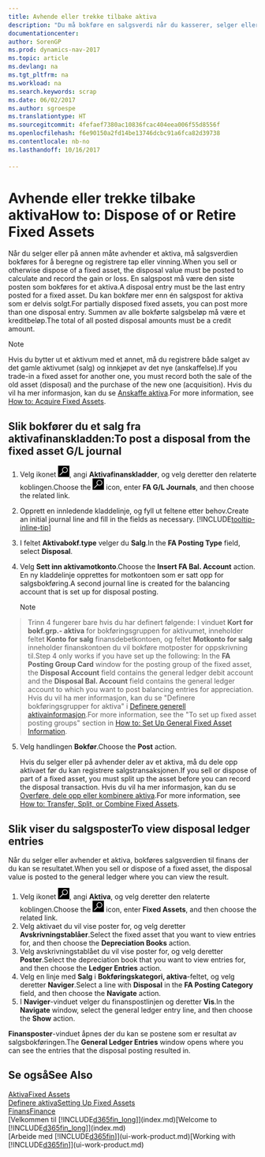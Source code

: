 ```yaml
---
title: Avhende eller trekke tilbake aktiva
description: "Du må bokføre en salgsverdi når du kasserer, selger eller trekker tilbake et aktivum."
documentationcenter: 
author: SorenGP
ms.prod: dynamics-nav-2017
ms.topic: article
ms.devlang: na
ms.tgt_pltfrm: na
ms.workload: na
ms.search.keywords: scrap
ms.date: 06/02/2017
ms.author: sgroespe
ms.translationtype: HT
ms.sourcegitcommit: 4fefaef7380ac10836fcac404eea006f55d8556f
ms.openlocfilehash: f6e90150a2fd14be13746dcbc91a6fca82d39738
ms.contentlocale: nb-no
ms.lasthandoff: 10/16/2017

---
```

# <a name="how-to-dispose-of-or-retire-fixed-assets"></a><span data-ttu-id="f3837-103">Avhende eller trekke tilbake aktiva</span><span class="sxs-lookup"><span data-stu-id="f3837-103">How to: Dispose of or Retire Fixed Assets</span></span>
<span data-ttu-id="f3837-104">Når du selger eller på annen måte avhender et aktiva, må salgsverdien bokføres for å beregne og registrere tap eller vinning.</span><span class="sxs-lookup"><span data-stu-id="f3837-104">When you sell or otherwise dispose of a fixed asset, the disposal value must be posted to calculate and record the gain or loss.</span></span> <span data-ttu-id="f3837-105">En salgspost må være den siste posten som bokføres for et aktiva.</span><span class="sxs-lookup"><span data-stu-id="f3837-105">A disposal entry must be the last entry posted for a fixed asset.</span></span> <span data-ttu-id="f3837-106">Du kan bokføre mer enn én salgspost for aktiva som er delvis solgt.</span><span class="sxs-lookup"><span data-stu-id="f3837-106">For partially disposed fixed assets, you can post more than one disposal entry.</span></span> <span data-ttu-id="f3837-107">Summen av alle bokførte salgsbeløp må være et kreditbeløp.</span><span class="sxs-lookup"><span data-stu-id="f3837-107">The total of all posted disposal amounts must be a credit amount.</span></span>  

> [!NOTE]  
>   <span data-ttu-id="f3837-108">Hvis du bytter ut et aktivum med et annet, må du registrere både salget av det gamle aktivumet (salg) og innkjøpet av det nye (anskaffelse).</span><span class="sxs-lookup"><span data-stu-id="f3837-108">If you trade-in a fixed asset for another one, you must record both the sale of the old asset (disposal) and the purchase of the new one (acquisition).</span></span> <span data-ttu-id="f3837-109">Hvis du vil ha mer informasjon, kan du se [Anskaffe aktiva](fa-how-acquire.md).</span><span class="sxs-lookup"><span data-stu-id="f3837-109">For more information, see [How to: Acquire Fixed Assets](fa-how-acquire.md).</span></span>  

## <a name="to-post-a-disposal-from-the-fixed-asset-gl-journal"></a><span data-ttu-id="f3837-110">Slik bokfører du et salg fra aktivafinanskladden:</span><span class="sxs-lookup"><span data-stu-id="f3837-110">To post a disposal from the fixed asset G/L journal</span></span>
1. <span data-ttu-id="f3837-111">Velg ikonet ![Søk etter side eller rapport](media/ui-search/search_small.png "Søk etter side eller rapport"), angi **Aktivafinanskladder**, og velg deretter den relaterte koblingen.</span><span class="sxs-lookup"><span data-stu-id="f3837-111">Choose the ![Search for Page or Report](media/ui-search/search_small.png "Search for Page or Report icon") icon, enter **FA G/L Journals**, and then choose the related link.</span></span>  
2. <span data-ttu-id="f3837-112">Opprett en innledende kladdelinje, og fyll ut feltene etter behov.</span><span class="sxs-lookup"><span data-stu-id="f3837-112">Create an initial journal line and fill in the fields as necessary.</span></span> [!INCLUDE[tooltip-inline-tip](includes/tooltip-inline-tip_md.md)]  
3. <span data-ttu-id="f3837-113">I feltet **Aktivabokf.type** velger du **Salg**.</span><span class="sxs-lookup"><span data-stu-id="f3837-113">In the **FA Posting Type** field, select **Disposal**.</span></span>  
4. <span data-ttu-id="f3837-114">Velg **Sett inn aktivamotkonto**.</span><span class="sxs-lookup"><span data-stu-id="f3837-114">Choose the **Insert FA Bal. Account** action.</span></span> <span data-ttu-id="f3837-115">En ny kladdelinje opprettes for motkontoen som er satt opp for salgsbokføring.</span><span class="sxs-lookup"><span data-stu-id="f3837-115">A second journal line is created for the balancing account that is set up for disposal posting.</span></span>  

    > [!NOTE]  
>   <span data-ttu-id="f3837-116">Trinn 4 fungerer bare hvis du har definert følgende: I vinduet **Kort for bokf.grp.- aktiva** for bokføringsgruppen for aktivumet, inneholder feltet **Konto for salg** finansdebetkontoen, og feltet **Motkonto for salg** inneholder finanskontoen du vil bokføre motposter for oppskrivning til.</span><span class="sxs-lookup"><span data-stu-id="f3837-116">Step 4 only works if you have set up the following: In the **FA Posting Group Card** window for the posting group of the fixed asset, the **Disposal Account** field contains the general ledger debit account and the **Disposal Bal. Account** field contains the general ledger account to which you want to post balancing entries for appreciation.</span></span> <span data-ttu-id="f3837-117">Hvis du vil ha mer informasjon, kan du se "Definere bokføringsgrupper for aktiva" i [Definere generell aktivainformasjon](fa-how-setup-general.md).</span><span class="sxs-lookup"><span data-stu-id="f3837-117">For more information, see the "To set up fixed asset posting groups" section in [How to: Set Up General Fixed Asset Information](fa-how-setup-general.md).</span></span>  
5. <span data-ttu-id="f3837-118">Velg handlingen **Bokfør**.</span><span class="sxs-lookup"><span data-stu-id="f3837-118">Choose the **Post** action.</span></span>  

    <span data-ttu-id="f3837-119">Hvis du selger eller på avhender deler av et aktiva, må du dele opp aktivaet før du kan registrere salgstransaksjonen.</span><span class="sxs-lookup"><span data-stu-id="f3837-119">If you sell or dispose of part of a fixed asset, you must split up the asset before you can record the disposal transaction.</span></span> <span data-ttu-id="f3837-120">Hvis du vil ha mer informasjon, kan du se [Overføre, dele opp eller kombinere aktiva](fa-how-trans-split-combine.md).</span><span class="sxs-lookup"><span data-stu-id="f3837-120">For more information, see [How to: Transfer, Split, or Combine Fixed Assets](fa-how-trans-split-combine.md).</span></span>  

## <a name="to-view-disposal-ledger-entries"></a><span data-ttu-id="f3837-121">Slik viser du salgsposter</span><span class="sxs-lookup"><span data-stu-id="f3837-121">To view disposal ledger entries</span></span>
<span data-ttu-id="f3837-122">Når du selger eller avhender et aktiva, bokføres salgsverdien til finans der du kan se resultatet.</span><span class="sxs-lookup"><span data-stu-id="f3837-122">When you sell or dispose of a fixed asset, the disposal value is posted to the general ledger where you can view the result.</span></span>  

1. <span data-ttu-id="f3837-123">Velg ikonet ![Søk etter side eller rapport](media/ui-search/search_small.png "Søk etter side eller rapport"), angi **Aktiva**, og velg deretter den relaterte koblingen.</span><span class="sxs-lookup"><span data-stu-id="f3837-123">Choose the ![Search for Page or Report](media/ui-search/search_small.png "Search for Page or Report icon") icon, enter **Fixed Assets**, and then choose the related link.</span></span>  
2. <span data-ttu-id="f3837-124">Velg aktivaet du vil vise poster for, og velg deretter **Avskrivningstablåer**.</span><span class="sxs-lookup"><span data-stu-id="f3837-124">Select the fixed asset that you want to view entries for, and then choose the **Depreciation Books** action.</span></span>  
3. <span data-ttu-id="f3837-125">Velg avskrivningstablået du vil vise poster for, og velg deretter **Poster**.</span><span class="sxs-lookup"><span data-stu-id="f3837-125">Select the depreciation book that you want to view entries for, and then choose the **Ledger Entries** action.</span></span>  
4. <span data-ttu-id="f3837-126">Velg en linje med **Salg** i **Bokføringskategori, aktiva**-feltet, og velg deretter **Naviger**.</span><span class="sxs-lookup"><span data-stu-id="f3837-126">Select a line with **Disposal** in the **FA Posting Category** field, and then choose the **Navigate** action.</span></span>  
5. <span data-ttu-id="f3837-127">I **Naviger**-vinduet velger du finanspostlinjen og deretter **Vis**.</span><span class="sxs-lookup"><span data-stu-id="f3837-127">In the **Navigate** window, select the general ledger entry line, and then choose the **Show** action.</span></span>  

<span data-ttu-id="f3837-128">**Finansposter**-vinduet åpnes der du kan se postene som er resultat av salgsbokføringen.</span><span class="sxs-lookup"><span data-stu-id="f3837-128">The **General Ledger Entries** window opens where you can see the entries that the disposal posting resulted in.</span></span>  

## <a name="see-also"></a><span data-ttu-id="f3837-129">Se også</span><span class="sxs-lookup"><span data-stu-id="f3837-129">See Also</span></span>
[<span data-ttu-id="f3837-130">Aktiva</span><span class="sxs-lookup"><span data-stu-id="f3837-130">Fixed Assets</span></span>](fa-manage.md)  
[<span data-ttu-id="f3837-131">Definere aktiva</span><span class="sxs-lookup"><span data-stu-id="f3837-131">Setting Up Fixed Assets</span></span>](fa-setup.md)  
[<span data-ttu-id="f3837-132">Finans</span><span class="sxs-lookup"><span data-stu-id="f3837-132">Finance</span></span>](finance.md)  
<span data-ttu-id="f3837-133">[Velkommen til [!INCLUDE[d365fin_long](includes/d365fin_long_md.md)]](index.md)</span><span class="sxs-lookup"><span data-stu-id="f3837-133">[Welcome to [!INCLUDE[d365fin_long](includes/d365fin_long_md.md)]](index.md)</span></span>  
<span data-ttu-id="f3837-134">[Arbeide med [!INCLUDE[d365fin](includes/d365fin_md.md)]](ui-work-product.md)</span><span class="sxs-lookup"><span data-stu-id="f3837-134">[Working with [!INCLUDE[d365fin](includes/d365fin_md.md)]](ui-work-product.md)</span></span>


